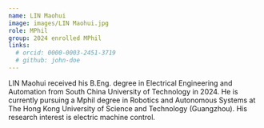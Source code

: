 ```yaml
---
name: LIN Maohui
image: images/LIN Maohui.jpg
role: MPhil
group: 2024 enrolled MPhil
links:
  # orcid: 0000-0003-2451-3719
  # github: john-doe
---
```


LIN Maohui received his B.Eng. degree in Electrical Engineering and Automation from South China University of Technology in 2024. He is currently pursuing a Mphil degree in Robotics and Autonomous Systems at The Hong Kong University of Science and Technology (Guangzhou). His research interest is electric machine control.
